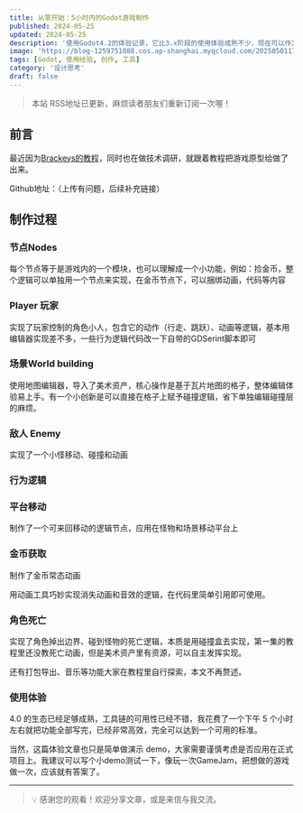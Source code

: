```yaml
---
title: 从零开始：5小时内的Godot游戏制作
published: 2024-05-25
updated: 2024-05-25
description: '使用Godot4.2的体验记录，它比3.x阶段的使用体验成熟不少，现在可以作为一个创作工具去使用。'
image: 'https://blog-1259751088.cos.ap-shanghai.myqcloud.com/20250501174647235.png?imageSlim'
tags: [Godot, 使用经验, 创作, 工具]
category: '设计思考'
draft: false
---
```


> 本站 RSS地址已更新，麻烦读者朋友们重新订阅一次喔！

## 前言

最近因为[Brackeys的教程](https://youtu.be/LOhfqjmasi0?si=CJVbxxd2kuC231Ct)，同时也在做技术调研，就跟着教程把游戏原型给做了出来。

<!-- ![](https://blog-1259751088.cos.ap-shanghai.myqcloud.com/uPic/nyFavE.png) -->

Github地址：（上传有问题，后续补充链接）

## 制作过程

### 节点Nodes

每个节点等于是游戏内的一个模块，也可以理解成一个小功能，例如：捡金币，整个逻辑可以单独用一个节点来实现，在金币节点下，可以捆绑动画，代码等内容

<!-- ![](https://blog-1259751088.cos.ap-shanghai.myqcloud.com/uPic/CleanShot%202024-05-24%20at%2023.24.56.png) -->

### Player 玩家

实现了玩家控制的角色小人，包含它的动作（行走、跳跃）、动画等逻辑，基本用编辑器实现差不多，一些行为逻辑代码改一下自带的GDSerint脚本即可

<!-- ![](https://blog-1259751088.cos.ap-shanghai.myqcloud.com/uPic/CleanShot%202024-05-24%20at%2023.33.44.png) -->

<!-- ![](https://blog-1259751088.cos.ap-shanghai.myqcloud.com/uPic/CleanShot%202024-05-24%20at%2023.34.10.png) -->

### 场景World building

使用地图编辑器，导入了美术资产，核心操作是基于瓦片地图的格子，整体编辑体验易上手。有一个小创新是可以直接在格子上赋予碰撞逻辑，省下单独编辑碰撞层的麻烦。

<!-- ![](https://blog-1259751088.cos.ap-shanghai.myqcloud.com/uPic/CleanShot%202024-05-24%20at%2023.31.36.png) -->

### 敌人 Enemy

实现了一个小怪移动、碰撞和动画

<!-- ![](https://blog-1259751088.cos.ap-shanghai.myqcloud.com/uPic/CleanShot%202024-05-24%20at%2023.47.45.png) -->

### 行为逻辑

### 平台移动

制作了一个可来回移动的逻辑节点，应用在怪物和场景移动平台上

<!-- ![](https://blog-1259751088.cos.ap-shanghai.myqcloud.com/uPic/CleanShot%202024-05-24%20at%2023.38.41.png) -->

### 金币获取

制作了金币常态动画

<!-- ![](https://blog-1259751088.cos.ap-shanghai.myqcloud.com/uPic/CleanShot%202024-05-24%20at%2023.40.48.png) -->

用动画工具巧妙实现消失动画和音效的逻辑，在代码里简单引用即可使用。

<!-- ![](https://blog-1259751088.cos.ap-shanghai.myqcloud.com/uPic/CleanShot%202024-05-24%20at%2023.41.16.png) -->

### 角色死亡

实现了角色掉出边界、碰到怪物的死亡逻辑，本质是用碰撞盒去实现，第一集的教程里还没教死亡动画，但是美术资产里有资源，可以自主发挥实现。

<!-- ![](https://blog-1259751088.cos.ap-shanghai.myqcloud.com/uPic/CleanShot%202024-05-24%20at%2023.44.41.png) -->

还有打包导出、音乐等功能大家在教程里自行探索，本文不再赘述。

### 使用体验

4.0 的生态已经足够成熟，工具链的可用性已经不错，我花费了一个下午 5 个小时左右就把功能全部写完，已经非常高效，完全可以达到一个可用的标准。

当然，这篇体验文章也只是简单做演示 demo，大家需要谨慎考虑是否应用在正式项目上。我建议可以写个小demo测试一下，像玩一次GameJam，把想做的游戏做一次，应该就有答案了。

---

> 💡 感谢您的观看！欢迎分享文章，或是来信与我交流。
